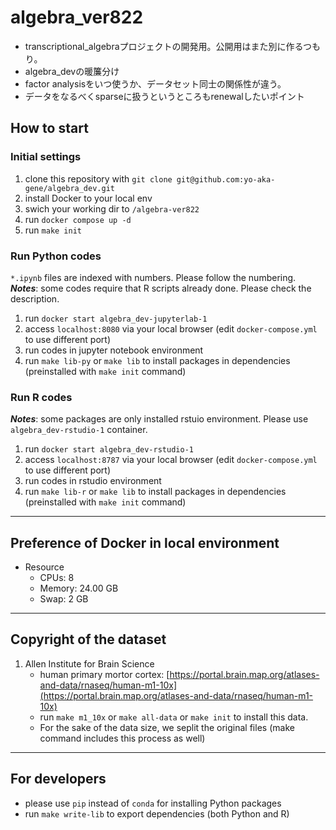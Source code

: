 # algebra_ver822
- transcriptional_algebraプロジェクトの開発用。公開用はまた別に作るつもり。
- algebra_devの暖簾分け
- factor analysisをいつ使うか、データセット同士の関係性が違う。
- データをなるべくsparseに扱うというところもrenewalしたいポイント

## How to start
### Initial settings
1. clone this repository with `git clone git@github.com:yo-aka-gene/algebra_dev.git`
2. install Docker to your local env
3. swich your working dir to `/algebra-ver822`
4. run `docker compose up -d`
5. run `make init`

### Run Python codes
`*.ipynb` files are indexed with numbers. Please follow the numbering.<br>
***Notes***: some codes require that R scripts already done. Please check the description.
1. run `docker start algebra_dev-jupyterlab-1`
2. access `localhost:8080` via your local browser (edit `docker-compose.yml` to use different port)
3. run codes in jupyter notebook environment
4. run `make lib-py` or `make lib` to install packages in dependencies (preinstalled with `make init` command)

### Run R codes
***Notes***: some packages are only installed rstuio environment. Please use `algebra_dev-rstudio-1` container.
1. run `docker start algebra_dev-rstudio-1`
2. access `localhost:8787` via your local browser (edit `docker-compose.yml` to use different port)
3. run codes in rstudio environment
4. run `make lib-r` or `make lib` to install packages in dependencies (preinstalled with `make init` command)
---
## Preference of Docker in local environment
- Resource
    - CPUs: 8
    - Memory: 24.00 GB
    - Swap: 2 GB
---
## Copyright of the dataset
1. Allen Institute for Brain Science
    - human primary mortor cortex: [https://portal.brain.map.org/atlases-and-data/rnaseq/human-m1-10x](https://portal.brain.map.org/atlases-and-data/rnaseq/human-m1-10x)
    - run `make m1_10x` or `make all-data` or `make init` to install this data.
    - For the sake of the data size, we seplit the original files (make command includes this process as well)
---
## For developers
- please use `pip` instead of `conda` for installing Python packages
- run `make write-lib` to export dependencies (both Python and R)
